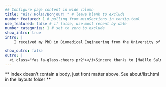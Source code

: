 ```yaml
---
## Configure page content in wide column
title: "Hi!/¡Hola!/Bonjour! " # leave blank to exclude
number_featured: 1 # pulling from mainSections in config.toml
use_featured: false # if false, use most recent by date
number_categories: 1 # set to zero to exclude
show_intro: true
intro: |
    I received my PhD in Biomedical Engineering from the University of Arkansas, Fayetteville under the mentorship of [Tim Muldoon](https://muldoonlab.uark.edu/people/). More recently, I have been a postdoctoral fellow in the lab of [Bouchra Nasri](https://www.bouchrarnasri.com/) at Université de Montréal. My research interests lie at the intersection of Data Science, Biomedical Research, and Public Health. <br><br> Due to the interdisciplinary nature of my training, I have a wide array of skills which include: **Molecular biology**, **technical writing**, **statistical analysis**, **R**, and **public speaking**. I have also experience in **grant writing**, including funded projects by the [Arkansas Biosciences Institute](https://arbiosciences.org/) during my PhD training and more recently, a co-investigator role in a grant funded by [CIHR](https://webapps.cihr-irsc.gc.ca/decisions/p/project_details.html?applId=481271&lang=en) during my postdoctoral tenure. <br><br> A full CV is available [**here**](Resume_Ariel_Mundo_Nov13.pdf)

show_outro: false
outro: |
  <i class="fas fa-glass-cheers pr2"></i>Sincere thanks to [Maëlle Salmon](https://masalmon.eu/) for her help naming this Hugo theme!
---
```


** index doesn't contain a body, just front matter above.
See about/list.html in the layouts folder **

